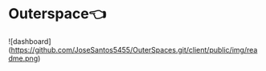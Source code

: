 # Outerspace👈

![dashboard] (https://github.com/JoseSantos5455/OuterSpaces.git/client/public/img/readme.png)
